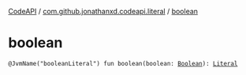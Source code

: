 [CodeAPI](../index.md) / [com.github.jonathanxd.codeapi.literal](index.md) / [boolean](.)

# boolean

`@JvmName("booleanLiteral") fun boolean(boolean: `[`Boolean`](https://kotlinlang.org/api/latest/jvm/stdlib/kotlin/-boolean/index.html)`): `[`Literal`](-literal/index.md)